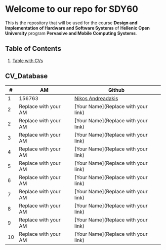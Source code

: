 # Welcome to our repo for SDY60

This is the repository that will be used for the course **Design and Implementation of Hardware and Software Systems** of **Hellenic Open University** program **Pervasive and Mobile Computing Systems**.

## Table of Contents

1. [Table with CVs](#cv_database)

## CV_Database


| # | AM | Github | 
| -- | -- | -- |
| 1 | 156763 | [Nikos Andreadakis](https://github.com/NikosAndreadakis) |
| 2 | Replace with your AM | [Your Name](Replace with your link) |
| 2 | Replace with your AM | [Your Name](Replace with your link) |
| 3 | Replace with your AM | [Your Name](Replace with your link) |
| 4 | Replace with your AM | [Your Name](Replace with your link) |
| 5 | Replace with your AM | [Your Name](Replace with your link) |
| 6 | Replace with your AM | [Your Name](Replace with your link) |
| 7 | Replace with your AM | [Your Name](Replace with your link) |
| 8 | Replace with your AM | [Your Name](Replace with your link) |
| 9 | Replace with your AM | [Your Name](Replace with your link) |
| 10 | Replace with your AM | [Your Name](Replace with your link) |

